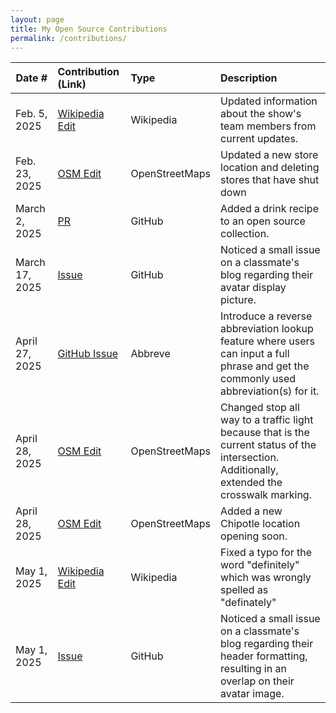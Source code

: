 ```yaml
---
layout: page
title: My Open Source Contributions
permalink: /contributions/
---
```


<!--
Type of the contribution should be "Wikipedia edit", "OpenStreet Map feature", "Documentation", "Course website", "Blog",
"Browser Add-on", etc.

The description should include a brief summary of what you did.

The link should bring us to a public page that shows your contribution. 

Replace the first row with your own contribution. 

-->





| Date #       | Contribution (Link)  | Type  | Description |
|---|:---|:---|:---|
| Feb. 5, 2025   | [Wikipedia Edit](https://en.wikipedia.org/w/index.php?title=Christina_Haack&oldid=1274153017)    | Wikipedia    |   Updated information about the show's team members from current updates.    |
| Feb. 23, 2025  | [OSM Edit](https://www.openstreetmap.org/changeset/162873600#map=19/40.530618/-74.227715&layers=T)  | OpenStreetMaps | Updated a new store location and deleting stores that have shut down    |
| March 2, 2025    | [PR](https://github.com/alfg/opendrinks/pull/1433)   | GitHub    | Added a drink recipe to an open source collection.  |
| March 17, 2025    | [Issue](https://github.com/ossd-s25/ajokt123-weekly/issues/1)   | GitHub    | Noticed a small issue on a classmate's blog regarding their avatar display picture.  |
| April 27, 2025 | [GitHub Issue](https://github.com/Njong392/Abbreve/issues/516) | Abbreve | Introduce a reverse abbreviation lookup feature where users can input a full phrase and get the commonly used abbreviation(s) for it. |
| April 28, 2025  | [OSM Edit](https://www.openstreetmap.org/changeset/165555140#map=21/40.5315033/-74.2178520&layers=T)  | OpenStreetMaps | Changed stop all way to a traffic light because that is the current status of the intersection. Additionally, extended the crosswalk marking.   |
| April 28, 2025  | [OSM Edit](https://www.openstreetmap.org/changeset/165555451#map=21/40.5308287/-74.2308396&layers=T)  | OpenStreetMaps | Added a new Chipotle location opening soon.   |
| May 1, 2025  | [Wikipedia Edit](https://en.wikipedia.org/w/index.php?title=Individual_integrated_fighting_system&oldid=1288276467)  | Wikipedia | Fixed a typo for the word "definitely" which was wrongly spelled as "definately"   |
| May 1, 2025  | [Issue](https://github.com/ossd-s25/joshlavroff-weekly/issues/1)   | GitHub    | Noticed a small issue on a classmate's blog regarding their header formatting, resulting in an overlap on their avatar image.  |
